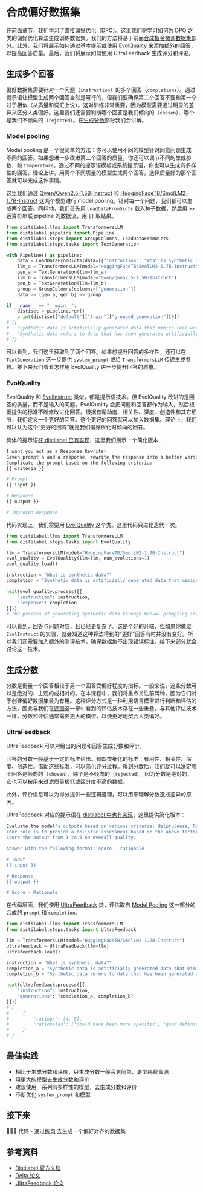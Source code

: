 # 合成偏好数据集

在[前面章节](../2_preference_alignment/README_CN.md)，我们学习了直接偏好优化（DPO）。这里我们将学习如何为 DPO 之类的偏好优化算法生成训练数据集。我们的方法将基于前面[合成指令微调数据集](./instruction_datasets_cn.md)部分。此外，我们将展示如何通过基本提示或使用 EvolQuality 来添加额外的回答，以提高回答质量。最后，我们将展示如何使用 UltraFeedback 生成评分和评论。

## 生成多个回答

偏好数据集需要针对一个问题（`instruction`）的多个回答（`completions`）。通过提示语让模型生成两个回答当然是可行的，但我们要确保第二个回答不要和第一个过于相似（从质量和词汇上说）。这对训练非常重要，因为模型需要通过明显的差异来区分人类偏好。这里我们还需要判断哪个回答是我们倾向的（`chosen`）、哪个是我们不倾向的（`rejected`）。在[生成分数](#生成分数)部分我们会讲解。 

### Model pooling

Model pooling 是一个很简单的方法：你可以使用不同的模型针对同意问题生成不同的回答。如果想进一步改进第二个回答的质量，你还可以调节不同的生成参数，如 `temperature`。通过不同的提示语模板或系统提示语，你也可以生成有多样性的回答。理论上讲，用两个不同质量的模型生成两个回答，选择质量好的那个回答就可以完成这件事情。

这里我们通过 [Qwen/Qwen2.5-1.5B-Instruct](https://huggingface.co/Qwen/Qwen2.5-1.5B-Instruct) 和 [HuggingFaceTB/SmolLM2-1.7B-Instruct](https://huggingface.co/HuggingFaceTB/SmolLM2-1.7B-Instruct) 这两个模型进行 model pooling。针对每一个问题，我们都可以生成两个回答。同样地，我们首先用 `LoadDataFromDicts` 载入种子数据，然后用 `>>` 运算符串联 pipeline 的数据流，用 `[]` 取结果。

```python
from distilabel.llms import TransformersLLM
from distilabel.pipeline import Pipeline
from distilabel.steps import GroupColumns, LoadDataFromDicts
from distilabel.steps.tasks import TextGeneration

with Pipeline() as pipeline:
    data = LoadDataFromDicts(data=[{"instruction": "What is synthetic data?"}])
    llm_a = TransformersLLM(model="HuggingFaceTB/SmolLM2-1.7B-Instruct")
    gen_a = TextGeneration(llm=llm_a)
    llm_b = TransformersLLM(model="Qwen/Qwen2.5-1.5B-Instruct")
    gen_b = TextGeneration(llm=llm_b)
    group = GroupColumns(columns=["generation"])
    data >> [gen_a, gen_b] >> group

if __name__ == "__main__":
    distiset = pipeline.run()
    print(distiset["default"]["train"]["grouped_generation"][0])
# {[
#   'Synthetic data is artificially generated data that mimics real-world usage.',
#   'Synthetic data refers to data that has been generated artificially.'
# ]}
```

可以看到，我们这里获取到了两个回答。如果想提升回答的多样性，还可以在 `TextGeneration` 这一步提供 `system_prompt` 或给 `TransformersLLM` 传递生成参数。接下来我们看看怎样用 EvolQuality 进一步提升回答的质量。

### EvolQuality

EvolQuality 和 [EvolInstruct](./instruction_datasets_cn.md#evolinstruct) 类似，都是提示语技术。但 EvolQuality 改进的是回答的质量，而不是输入的问题。EvolQuality 会把问题和回答都作为输入，然后根据提供的标准不断修改进化回答。根据有帮助度、相关性、深度、创造性和其它细节，我们定义一个更好的回答。这个更好的回答就可以加入数据集。理论上，我们可以认为这个“更好的回答”就是我们偏好优化时倾向的回答。

具体的提示语[在 distilabel 已有实现](https://github.com/argilla-io/distilabel/tree/main/src/distilabel/steps/tasks/evol_quality)，这里我们展示一个简化版本：

```bash
I want you act as a Response Rewriter.
Given prompt a and a response, rewrite the response into a better version.
Complicate the prompt based on the following criteria:
{{ criteria }}

# Prompt
{{ input }}

# Response
{{ output }}

# Improved Response
```

代码实现上，我们需要用 [EvolQuality](https://distilabel.argilla.io/dev/components-gallery/tasks/evolquality/) 这个类。这里代码只进化迭代一次。

```python
from distilabel.llms import TransformersLLM
from distilabel.steps.tasks import EvolQuality

llm = TransformersLLM(model="HuggingFaceTB/SmolLM2-1.7B-Instruct")
evol_quality = EvolQuality(llm=llm, num_evolutions=1)
evol_quality.load()

instruction = "What is synthetic data?"
completion = "Synthetic data is artificially generated data that mimics real-world usage."

next(evol_quality.process([{
    "instruction": instruction,
    "response": completion
}]))
# The process of generating synthetic data through manual prompting involves creating artificial data sets that mimic real-world usage patterns.
```

可以看到，回答与问题对应，且已经更复杂了。这是个好的开端，但如果你做过 `EvolInstruct` 的实验，就会知道这种算法得到的“更好”回答有时并没有变好。所以我们还需要加入额外的测评技术，确保数据集不出现错误标注。接下来部分就会讨论这一技术。

## 生成分数

分数是衡量一个回答相较于另一个回答受偏好程度的指标。一般来说，这些分数可以是绝对的、主观的或相对的。在本课程中，我们将重点关注前两种，因为它们对于创建偏好数据集最为有用。这种评分方式是一种利用语言模型进行判断和评估的方法，因此与我们在[评测](../4_evaluation/README_CN.md)这一章中看到的评估技术存在一些重叠。与其他评估技术一样，分数和评估通常需要更大的模型，以便更好地契合人类偏好。

### UltraFeedback

UltraFeedback 可以对给出的问题和回答生成分数和评价。

回答的分数一般基于一定的标准给出。有四类细化的标准：有用性、相关性、深度、创造性。借助这些标准，可以简化评分过程。得到分数后，我们就可以决定哪个回答是倾向的（`chosen`），哪个是不倾向的（`rejected`）。因为分数是绝对的，它也可以被用来过滤质量极低或区分度不高的数据。

此外，评价信息可以为得分提供一些逻辑道理，可以用来理解分数造成差异的原因。

UltraFeedback 对应的提示语在 [distilabel 中也有实现](https://github.com/argilla-io/distilabel/tree/main/src/distilabel/steps/tasks/templates/ultrafeedback)，这里提供简化版本：

```bash
Evaluate the model's outputs based on various criteria: Helpfulness, Relevance, Deepening, Creativity
Your role is to provide a holistic assessment based on the above factors.
Score the output from 1 to 5 on overall quality.

Answer with the following format: score - rationale

# Input
{{ input }}

# Response
{{ output }}

# Score - Rationale
```

在代码层面，我们使用 [UltraFeedback](https://distilabel.argilla.io/dev/components-gallery/tasks/ultrafeedback/) 类，评估取自 [Model Pooling](#model-pooling) 这一部分的合成的 `prompt` 和 `completion`。

```python
from distilabel.llms import TransformersLLM
from distilabel.steps.tasks import UltraFeedback

llm = TransformersLLM(model="HuggingFaceTB/SmolLM2-1.7B-Instruct")
ultrafeedback = UltraFeedback(llm=llm)
ultrafeedback.load()

instruction = "What is synthetic data?"
completion_a = "Synthetic data is artificially generated data that mimics real-world usage."
completion_b = "Synthetic data refers to data that has been generated artificially."

next(ultrafeedback.process([{
    "instruction": instruction,
    "generations": [completion_a, completion_b]
}]))
# [
#     {
#         'ratings': [4, 5],
#         'rationales': ['could have been more specific', 'good definition'],
#     }
# ]
```

## 最佳实践

- 相比于生成分数和评价，只生成分数一般会更简单、更少耗费资源
- 用更大的模型去生成分数和评价
- 建议使用一系列有多样性的模型，去生成分数和评价
- 不断优化 `system_prompt` 和模型

## 接下来

👨🏽‍💻 代码 - 通过[练习](./notebooks/preference_dpo_dataset.ipynb) 去生成一个偏好对齐的数据集

## 参考资料

- [Distilabel 官方文档](https://distilabel.argilla.io/latest/)
- [Deita 论文](https://arxiv.org/abs/2312.15685)
- [UltraFeedback 论文](https://arxiv.org/abs/2310.01377)
